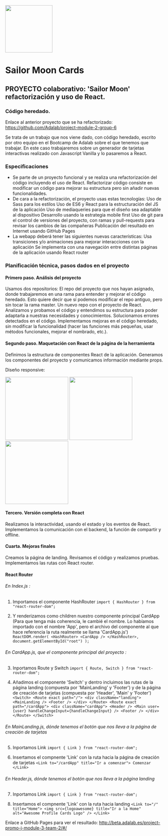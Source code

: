 <img src="https://raw.githubusercontent.com/seguramaria/sailormooncards/master/src/images/5.png" width="150"/>

# Sailor Moon Cards

## PROYECTO colaborativo: 'Sailor Moon' refactorización y uso de React.

### Código heredado.

Enlace al anterior proyecto que se ha refactorizado: https://github.com/Adalab/project-module-2-group-6

Se trata de un trabajo que nos viene dado, con código heredado, escrito por otro equipo en el Bootcamp de Adalab sobre el que tenemos que trabajar. En este caso trabajaremos sobre un generador de tarjetas interactivas realizado con Javascript Vanilla y lo pasaremos a React.

### Especificaciones

- Se parte de un proyecto funcional y se realiza una refactorización del código incluyendo el uso de React. Refactorizar código consiste en modificar un código para mejorar su estructura pero sin añadir nuevas funcionalidades.
- De cara a la refactorización, el proyecto usas estas tecnologías:
  Uso de Sass para los estilos
  Uso de ES6 y React para la estructuración del JS de la aplicación
  Uso de mediaqueries para que el diseño sea adaptable al dispositivo
  Desarrollo usando la estrategia mobile first
  Uso de git para el control de versiones del proyecto, con ramas y pull-requests para revisar los cambios de las compañeras
  Publicación del resultado en Internet usando GitHub Pages
- La webapp deberá tener las siguientes nuevas características:
  Usa transiciones y/o animaciones para mejorar interacciones con la aplicación
  Se implementa con una navegación entre distintas páginas de la aplicación usando React router

### Planificación técnica, pasos dados en el proyecto

#### Primero paso. Análisis del proyecto

Usamos dos repositorios:
El repo del proyecto que nos hayan asignado, donde trabajaremos en una rama para entender y mejorar el código heredado. Esto quiere decir que sí podemos modificar el repo antiguo, pero sin tocar la rama master.
Un nuevo repo con el proyecto de React.
Analizamos y probamos el código y entendimos su estructura para poder adaptarla a nuestras necesidades y conocimientos.
Solucionamos errores detectados en el código.
Implementamos mejoras en el código heredado, sin modificar la funcionalidad (hacer las funciones más pequeñas, usar métodos funcionales, mejorar el nombrado, etc.).

#### Segundo paso. Maquetación con React de la página de la herramienta

Definimos la estructura de componentes React de la aplicación.
Generamos los componentes del proyecto y comunicamos información mediante props.

Diseño responsive:

<img src="https://raw.githubusercontent.com/seguramaria/sailormooncards/master/src/images/responsive/10.png" width="200"/>
<img src="https://raw.githubusercontent.com/seguramaria/sailormooncards/master/src/images/responsive/11.png" width="200"/>
<img src="https://raw.githubusercontent.com/seguramaria/sailormooncards/master/src/images/responsive/12.png" width="200"/>


#### Tercero. Versión completa con React

Realizamos la interactividad, usando el estado y los eventos de React.
Implementamos la comunicación con el backend, la función de compartir y offline.

#### Cuarta. Mejoras finales

Creamos la página de landing.
Revisamos el código y realizamos pruebas.
Implementamos las rutas con React router.

#### React Router

###### En Index.js :

1. Importamos el componente HashRouter
   `import { HashRouter } from "react-router-dom";`

2. Y renderizamos como children nuestro componente principal CardApp (Para que tenga más coherencia, le cambié el nombre. Lo habíamos importado con el nombre 'App', pero el archivo del componente al que hace referencia la ruta realmente se llama 'CardApp.js')
   `ReactDOM.render( <HashRouter> <CardApp /> </HashRouter>, document.getElementById("root") );`

###### En CardApp.js, que el componente principal del proyecto :

3. Inportamos Route y Switch
   `import { Route, Switch } from "react-router-dom";`

4. Añadimos el componente 'Switch' y dentro incluimos las rutas de la página landing (compuesta por 'MainLanding' y 'Footer') y de la página de creación de tarjetas (compuesta por 'Header', 'Main' y 'Footer')
   `<Switch> <Route exact path="/"> <div className="landing"> <MainLanding /> <Footer /> </div> </Route> <Route exact path="/cardApp"> <div className="cardApp"> <Header /> <Main user={user} handleChangeInput={handleChangeInput} /> <Footer /> </div> </Route> </Switch>`

###### En MainLanding.js, dónde tenemos el botón que nos lleva a la página de creación de tarjetas

5. Inportamos Link
   `import { Link } from "react-router-dom";`

6. Insertamos el compnente 'Link' con la ruta hacia la página de creación de tarjetas
   `<Link to="/cardApp" title="Ir a comenzar"> Comenzar </Link>`

###### En Header.js, dónde tenemos el botón que nos lleva a la página landing

7. Inportamos Link
   `import { Link } from "react-router-dom";`

8. Insertamos el compnente 'Link' con la ruta hacia landing
   `<Link to="/" title="Home"> <img src={logoawesome} title="Ir a la Home" alt="Awesome Profile Cards Logo" /> </Link>`

Enlace a GitHub Pages para ver el resultado: http://beta.adalab.es/project-promo-j-module-3-team-2/#/
